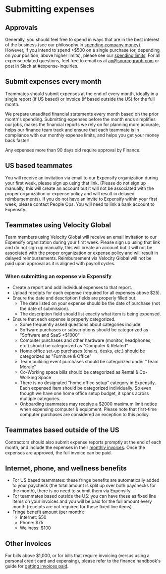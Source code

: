 # Submitting expenses

## Approvals

Generally, you should feel free to spend in ways that are in the best interest of the business (see our philosophy in [spending company money](../benefits-perks/spending-company-money.md)). However, if you intend to spend >$500 on a single purchase (or, depending on your position, above higher limits), please see our [spending limits](../../departments/finance/process/payables.md#limits). For all expense related questions, feel free to email us at ap@sourcegraph.com or post in Slack at #expense-inquiries.

## Submit expenses every month

Teammates should submit expenses at the end of every month, ideally in a single report (if US based) or invoice (if based outside the US) for the full month.

We prepare unaudited financial statements every month based on the prior month's spending. Submitting expenses before the month ends simplifies our jobs, makes the financial reports we rely on for planning more accurate, helps our finance team track and ensure that each teammate is in compliance with our monthly expense limits, and helps you get your money back faster!

Any expenses more than 90 days old require approval by Finance.

## US based teammates

You will receive an invitation via email to our Expensify organization during your first week, please sign up using that link. (Please do not sign up manually, this will create an account but it will not be associated with the proper organization or expense policy and will result in delayed reimbursements). If you do not have an invite to Expensify within your first week, please contact People Ops. You will need to link a bank account to Expensify.

## Teammates using Velocity Global

Team members using Velocity Global will receive an email invitation to our Expensify organization during your first week. Please sign up using that link and do not sign up manually, this will create an account but it will not be associated with the proper organization or expense policy and will result in delayed reimbursements. Reimbursement via Velocity Global will not be paid upon approval as it is aligned with payroll cycles.

### When submitting an expense via Expensify

- Create a report and add individual expenses to that report.
- Upload receipts for each expense (required for all expenses above $25).
- Ensure the date and description fields are properly filled out.
  - The date listed on your expense should be the date of purchase (not the date of submission).
  - The description field should list exactly what item is being expensed.
- Ensure that each expense is properly categorized.
  - Some frequently asked questions about categories include:
  - Software purchases or subscriptions should be categorized as "Software and SaaS <$1000"
  - Computer purchases and other hardware (monitor, headphones, etc.) should be categorized as "Computer & Related"
  - Home office set-up purchases (chairs, desks, etc.) should be categorized as "Furniture & Office"
  - Team building event purchases should be categorized under "Team Morale"
  - Co-Working space bills should be categorized as Rental & Co-Working Space
  - There is no designated "home office setup" category in Expensify. Each expensed item should be categorized individually. So even though we have one home office setup budget, it spans across multiple categories.
  - Onboarding teammates may receive a $2000 maximum limit notice when expensing computer & equipment. Please note that first-time computer purchases are considered an exception to this policy.

## Teammates based outside of the US

Contractors should also submit expense reports promptly at the end of each month, and include the expenses in their [monthly invoices](invoices.md). Once the expenses are approved, the full invoice can be paid.

## Internet, phone, and wellness benefits

- For US based teammates: these fringe benefits are automatically added to your paycheck (the total amount is split up over both paychecks for the month), there is no need to submit them via Expensify.
- For teammates based outside the US: you can have these as fixed line items on your invoices and you will be paid for the full amount every month (receipts are not required for these fixed line items).
- Fringe benefit amount (per month):
  - Internet: $50
  - Phone: $75
  - Wellness: $100

## Other invoices

For bills above $1,000, or for bills that require invoicing (versus using a personal credit card and expensing), please refer to the finance handbook's guide for [getting invoices paid](../../departments/finance/process/payables.md#getting-invoices-paid).
